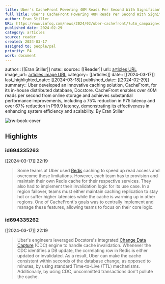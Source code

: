 ```yaml
---
title: Uber's CacheFront Powering 40M Reads Per Second With Significantly Reduced Latency
full Title: Uber's CacheFront Powering 40M Reads Per Second With Significantly Reduced Latency
author: Eran Stiller
URL: https://www.infoq.com/news/2024/02/uber-cachefront/?utm_campaign=infoq_content&utm_source=infoq&utm_medium=feed&utm_term=global
published date: 2024-02-29
category: articles
source: reader
created: 2024-03-17
assigned to: people/pal
priority: P4
work: document
---
```

author:: [[Eran Stiller]]
note:: 
source:: [[Reader]]
url:: [articles URL](https://www.infoq.com/news/2024/02/uber-cachefront/?utm_campaign=infoq_content&utm_source=infoq&utm_medium=feed&utm_term=global)
image_url:: [articles image URL](https://res.infoq.com/news/2024/02/uber-cachefront/en/headerimage/CacheFront-Cover-1709203664304.jpg)
category:: [[articles]]
date:: [[2024-03-17]]
last_highlighted_date:: [[2024-03-18]]
published_date:: [[2024-02-29]]
summary:: Uber developed an innovative caching solution, CacheFront, for its in-house distributed database, Docstore. CacheFront enables over 40M reads per second from online storage and achieves substantial performance improvements, including a 75% reduction in P75 latency and over 67% reduction in P99.9 latency, demonstrating its effectiveness in enhancing system efficiency and scalability. By Eran Stiller

![rw-book-cover](https://res.infoq.com/news/2024/02/uber-cachefront/en/headerimage/CacheFront-Cover-1709203664304.jpg)

## Highlights
### id694335263
[[2024-03-17]] 22:19
> Some teams at Uber used [Redis](https://redis.io/) caching to speed up read access and overcome these limitations. However, each team has to provision and maintain their own Redis cache for their respective services. They also had to implement their invalidation logic for its use case. In a region failover, teams must either maintain caching replication to stay hot or suffer higher latencies while the cache is warming up in other regions. One of CacheFront's goals was to centrally implement and manage these features, allowing teams to focus on their core logic.


### id694335262
[[2024-03-17]] 22:19
> Uber's engineers leveraged Docstore's integrated [Change Data Capture](https://en.wikipedia.org/wiki/Change_data_capture) (CDC) engine to handle cache invalidation. Whenever the CDC identifies a DB update, the correlating row in Redis is either updated or invalidated. As a result, Uber can make the cache consistent within seconds of the database change, as opposed to minutes, by using standard Time-to-Live (TTL) mechanisms. Additionally, by using CDC, uncommitted transactions don't pollute the cache.


